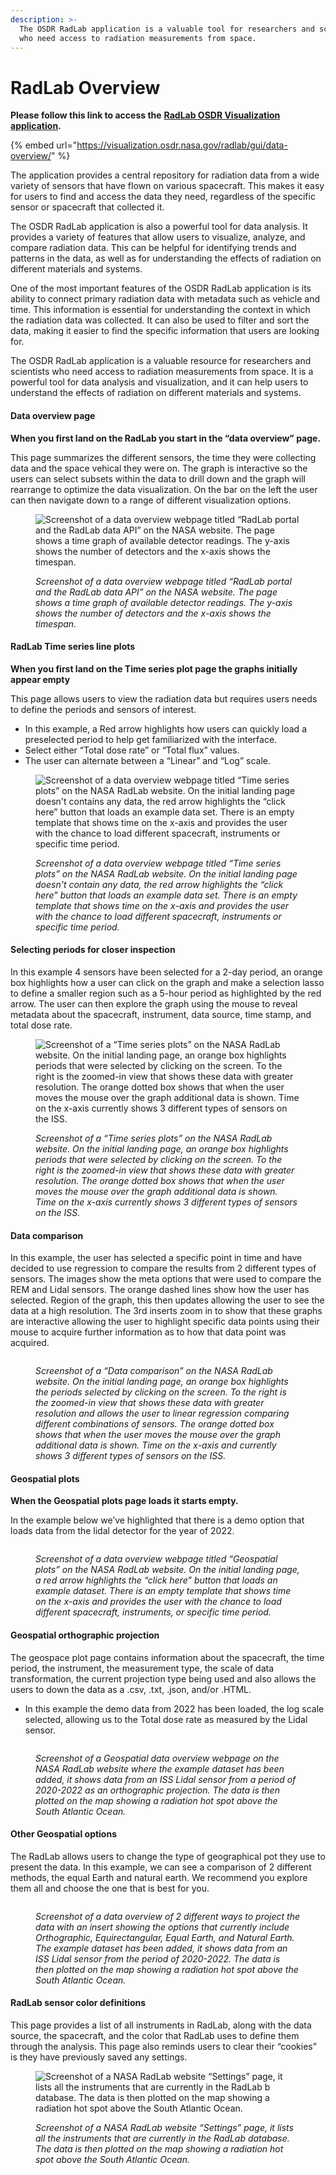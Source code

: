 ```yaml
---
description: >-
  The OSDR RadLab application is a valuable tool for researchers and scientists
  who need access to radiation measurements from space.
---
```


# RadLab Overview

**Please follow this link to access the** [**RadLab OSDR Visualization application**](https://visualization.osdr.nasa.gov/radlab/gui/data-overview/)**.**

{% embed url="https://visualization.osdr.nasa.gov/radlab/gui/data-overview/" %}

The application provides a central repository for radiation data from a wide variety of sensors that have flown on various spacecraft. This makes it easy for users to find and access the data they need, regardless of the specific sensor or spacecraft that collected it.

The OSDR RadLab application is also a powerful tool for data analysis. It provides a variety of features that allow users to visualize, analyze, and compare radiation data. This can be helpful for identifying trends and patterns in the data, as well as for understanding the effects of radiation on different materials and systems.

One of the most important features of the OSDR RadLab application is its ability to connect primary radiation data with metadata such as vehicle and time. This information is essential for understanding the context in which the radiation data was collected. It can also be used to filter and sort the data, making it easier to find the specific information that users are looking for.

The OSDR RadLab application is a valuable resource for researchers and scientists who need access to radiation measurements from space. It is a powerful tool for data analysis and visualization, and it can help users to understand the effects of radiation on different materials and systems.

#### **Data overview page** <a href="#txgh0vy0ejzk" id="txgh0vy0ejzk"></a>

**When you first land on the RadLab you start in the “data overview” page.**

This page summarizes the different sensors, the time they were collecting data and the space vehical they were on. The graph is interactive so the users can select subsets within the data to drill down and the graph will rearrange to optimize the data visualization. On the bar on the left the user can then navigate down to a range of different visualization options.

<figure><img src="../../../../OSDR-Tutorial/_build_04/html/_sources/.gitbook/assets/Slide115.png" alt="Screenshot of a data overview webpage titled “RadLab portal and the RadLab data API” on the NASA website. The page shows a time graph of available detector readings. The y-axis shows the number of detectors and the x-axis shows the timespan."><figcaption><p><em>Screenshot of a data overview webpage titled “RadLab portal and the RadLab data API” on the NASA website. The page shows a time graph of available detector readings. The y-axis shows the number of detectors and the x-axis shows the timespan.</em></p></figcaption></figure>

#### RadLab Time series line plots <a href="#j9p2w6eomst7" id="j9p2w6eomst7"></a>

**When you first land on the Time series plot page the graphs initially appear empty**

This page allows users to view the radiation data but requires users needs to define the periods and sensors of interest.

* In this example, a Red arrow highlights how users can quickly load a preselected period to help get familiarized with the interface.
* Select either “Total dose rate” or “Total flux” values.
* The user can alternate between a “Linear” and “Log” scale.

<figure><img src="../../../../OSDR-Tutorial/_build_04/html/_sources/.gitbook/assets/Slide116.png" alt="Screenshot of a data overview webpage titled “Time series plots” on the NASA RadLab website. On the initial landing page doesn&#x27;t contains any data, the red arrow highlights the “click here” button that loads an example data set. There is an empty template that shows time on the x-axis and provides the user with the chance to load different spacecraft, instruments or specific time period."><figcaption><p><em>Screenshot of a data overview webpage titled “Time series plots” on the NASA RadLab website. On the initial landing page doesn't contain any data, the red arrow highlights the “click here” button that loads an example data set. There is an empty template that shows time on the x-axis and provides the user with the chance to load different spacecraft, instruments or specific time period.</em></p></figcaption></figure>

#### Selecting periods for closer inspection <a href="#fo72k5ccrlpg" id="fo72k5ccrlpg"></a>

In this example 4 sensors have been selected for a 2-day period, an orange box highlights how a user can click on the graph and make a selection lasso to define a smaller region such as a 5-hour period as highlighted by the red arrow. The user can then explore the graph using the mouse to reveal metadata about the spacecraft, instrument, data source, time stamp, and total dose rate.

<figure><img src="../../../../OSDR-Tutorial/_build_04/html/_sources/.gitbook/assets/Slide117.png" alt="Screenshot of a “Time series plots” on the NASA RadLab website. On the initial landing page, an orange box highlights periods that were selected by clicking on the screen. To the right is the zoomed-in view that shows these data with greater resolution. The orange dotted box shows that when the user moves the mouse over the graph additional data is shown. Time on the x-axis currently shows 3 different types of sensors on the ISS."><figcaption><p><em>Screenshot of a “Time series plots” on the NASA RadLab website. On the initial landing page, an orange box highlights periods that were selected by clicking on the screen. To the right is the zoomed-in view that shows these data with greater resolution. The orange dotted box shows that when the user moves the mouse over the graph additional data is shown. Time on the x-axis currently shows 3 different types of sensors on the ISS.</em></p></figcaption></figure>

#### Data comparison <a href="#r1egtxz201kr" id="r1egtxz201kr"></a>

In this example, the user has selected a specific point in time and have decided to use regression to compare the results from 2 different types of sensors. The images show the meta options that were used to compare the REM and Lidal sensors. The orange dashed lines show how the user has selected. Region of the graph, this then updates allowing the user to see the data at a high resolution. The 3rd inserts zoom in to show that these graphs are interactive allowing the user to highlight specific data points using their mouse to acquire further information as to how that data point was acquired.

<figure><img src="../../../../OSDR-Tutorial/_build_04/html/_sources/.gitbook/assets/Slide118.png" alt=""><figcaption><p><em>Screenshot of a “Data comparison” on the NASA RadLab website. On the initial landing page, an orange box highlights the periods selected by clicking on the screen. To the right is the zoomed-in view that shows these data with greater resolution and allows the user to linear regression comparing different combinations of sensors. The orange dotted box shows that when the user moves the mouse over the graph additional data is shown. Time on the x-axis and currently shows 3 different types of sensors on the ISS.</em></p></figcaption></figure>

#### &#x20;<a href="#rtxkc7ji9cn8" id="rtxkc7ji9cn8"></a>

#### Geospatial plots <a href="#w4tmxbok3f7q" id="w4tmxbok3f7q"></a>

**When the Geospatial plots page loads it starts empty.**

In the example below we’ve highlighted that there is a demo option that loads data from the lidal detector for the year of 2022.

<figure><img src="../../../../OSDR-Tutorial/_build_04/html/_sources/.gitbook/assets/Slide119.png" alt=""><figcaption><p><em>Screenshot of a data overview webpage titled “Geospatial plots” on the NASA RadLab website. On the initial landing page, a red arrow highlights the “click here” button that loads an example dataset. There is an empty template that shows time on the x-axis and provides the user with the chance to load different spacecraft, instruments, or specific time period.</em></p></figcaption></figure>

#### Geospatial orthographic projection <a href="#id-7rjstjqv0fx9" id="id-7rjstjqv0fx9"></a>

The geospace plot page contains information about the spacecraft, the time period, the instrument, the measurement type, the scale of data transformation, the current projection type being used and also allows the users to down the data as a .csv, .txt, .json, and/or .HTML.

* In this example the demo data from 2022 has been loaded, the log scale selected, allowing us to the Total dose rate as measured by the Lidal sensor.

<figure><img src="../../../../OSDR-Tutorial/_build_04/html/_sources/.gitbook/assets/Slide120.png" alt=""><figcaption><p><em>Screenshot of a Geospatial data overview webpage on the NASA RadLab website where the example dataset has been added, it shows data from an ISS Lidal sensor from a period of 2020-2022 as an orthographic projection. The data is then plotted on the map showing a radiation hot spot above the South Atlantic Ocean.</em></p></figcaption></figure>

#### Other Geospatial options <a href="#id-2dua0qehws7m" id="id-2dua0qehws7m"></a>

The RadLab allows users to change the type of geographical pot they use to present the data. In this example, we can see a comparison of 2 different methods, the equal Earth and natural earth. We recommend you explore them all and choose the one that is best for you.

<figure><img src="../../../../OSDR-Tutorial/_build_04/html/_sources/.gitbook/assets/Slide121.png" alt=""><figcaption><p><em>Screenshot of a data overview of 2 different ways to project the data with an insert showing the options that currently include Orthographic, Equirectangular, Equal Earth, and Natural Earth. The example dataset has been added, it shows data from an ISS Lidal sensor from the period of 2020-2022. The data is then plotted on the map showing a radiation hot spot above the South Atlantic Ocean.</em></p></figcaption></figure>

#### RadLab sensor color definitions <a href="#p0ccotkc25gv" id="p0ccotkc25gv"></a>

This page provides a list of all instruments in RadLab, along with the data source, the spacecraft, and the color that RadLab uses to define them through the analysis. This page also reminds users to clear their “cookies” is they have previously saved any settings.

<figure><img src="../../../../OSDR-Tutorial/_build_04/html/_sources/.gitbook/assets/image%20(14).png" alt="Screenshot of a NASA RadLab website “Settings” page, it lists all the instruments that are currently in the RadLab b database. The data is then plotted on the map showing a radiation hot spot above the South Atlantic Ocean."><figcaption><p><em>Screenshot of a NASA RadLab website “Settings” page, it lists all the instruments that are currently in the RadLab database. The data is then plotted on the map showing a radiation hot spot above the South Atlantic Ocean.</em></p></figcaption></figure>

